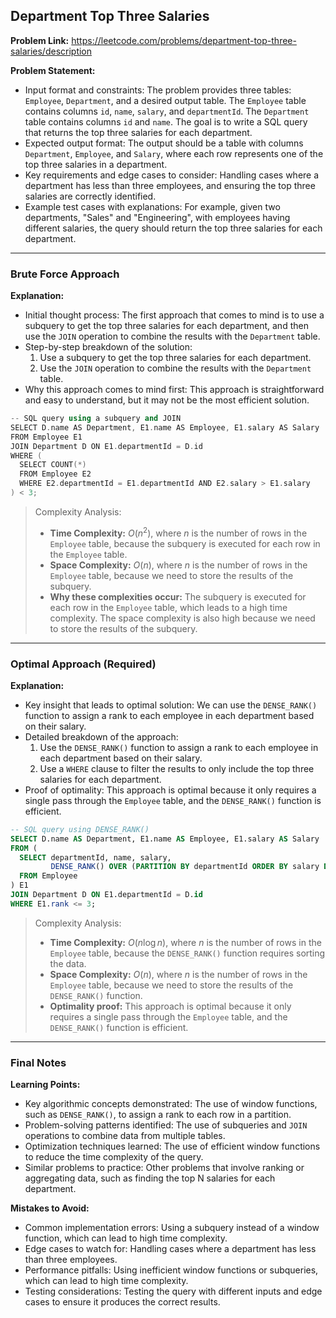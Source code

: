 ## Department Top Three Salaries

**Problem Link:** https://leetcode.com/problems/department-top-three-salaries/description

**Problem Statement:**
- Input format and constraints: The problem provides three tables: `Employee`, `Department`, and a desired output table. The `Employee` table contains columns `id`, `name`, `salary`, and `departmentId`. The `Department` table contains columns `id` and `name`. The goal is to write a SQL query that returns the top three salaries for each department.
- Expected output format: The output should be a table with columns `Department`, `Employee`, and `Salary`, where each row represents one of the top three salaries in a department.
- Key requirements and edge cases to consider: Handling cases where a department has less than three employees, and ensuring the top three salaries are correctly identified.
- Example test cases with explanations: For example, given two departments, "Sales" and "Engineering", with employees having different salaries, the query should return the top three salaries for each department.

---

### Brute Force Approach

**Explanation:**
- Initial thought process: The first approach that comes to mind is to use a subquery to get the top three salaries for each department, and then use the `JOIN` operation to combine the results with the `Department` table.
- Step-by-step breakdown of the solution:
  1. Use a subquery to get the top three salaries for each department.
  2. Use the `JOIN` operation to combine the results with the `Department` table.
- Why this approach comes to mind first: This approach is straightforward and easy to understand, but it may not be the most efficient solution.

```cpp
-- SQL query using a subquery and JOIN
SELECT D.name AS Department, E1.name AS Employee, E1.salary AS Salary
FROM Employee E1
JOIN Department D ON E1.departmentId = D.id
WHERE (
  SELECT COUNT(*)
  FROM Employee E2
  WHERE E2.departmentId = E1.departmentId AND E2.salary > E1.salary
) < 3;
```

> Complexity Analysis:
> - **Time Complexity:** $O(n^2)$, where $n$ is the number of rows in the `Employee` table, because the subquery is executed for each row in the `Employee` table.
> - **Space Complexity:** $O(n)$, where $n$ is the number of rows in the `Employee` table, because we need to store the results of the subquery.
> - **Why these complexities occur:** The subquery is executed for each row in the `Employee` table, which leads to a high time complexity. The space complexity is also high because we need to store the results of the subquery.

---

### Optimal Approach (Required)

**Explanation:**
- Key insight that leads to optimal solution: We can use the `DENSE_RANK()` function to assign a rank to each employee in each department based on their salary.
- Detailed breakdown of the approach:
  1. Use the `DENSE_RANK()` function to assign a rank to each employee in each department based on their salary.
  2. Use a `WHERE` clause to filter the results to only include the top three salaries for each department.
- Proof of optimality: This approach is optimal because it only requires a single pass through the `Employee` table, and the `DENSE_RANK()` function is efficient.

```sql
-- SQL query using DENSE_RANK()
SELECT D.name AS Department, E1.name AS Employee, E1.salary AS Salary
FROM (
  SELECT departmentId, name, salary,
         DENSE_RANK() OVER (PARTITION BY departmentId ORDER BY salary DESC) AS rank
  FROM Employee
) E1
JOIN Department D ON E1.departmentId = D.id
WHERE E1.rank <= 3;
```

> Complexity Analysis:
> - **Time Complexity:** $O(n \log n)$, where $n$ is the number of rows in the `Employee` table, because the `DENSE_RANK()` function requires sorting the data.
> - **Space Complexity:** $O(n)$, where $n$ is the number of rows in the `Employee` table, because we need to store the results of the `DENSE_RANK()` function.
> - **Optimality proof:** This approach is optimal because it only requires a single pass through the `Employee` table, and the `DENSE_RANK()` function is efficient.

---

### Final Notes

**Learning Points:**
- Key algorithmic concepts demonstrated: The use of window functions, such as `DENSE_RANK()`, to assign a rank to each row in a partition.
- Problem-solving patterns identified: The use of subqueries and `JOIN` operations to combine data from multiple tables.
- Optimization techniques learned: The use of efficient window functions to reduce the time complexity of the query.
- Similar problems to practice: Other problems that involve ranking or aggregating data, such as finding the top N salaries for each department.

**Mistakes to Avoid:**
- Common implementation errors: Using a subquery instead of a window function, which can lead to high time complexity.
- Edge cases to watch for: Handling cases where a department has less than three employees.
- Performance pitfalls: Using inefficient window functions or subqueries, which can lead to high time complexity.
- Testing considerations: Testing the query with different inputs and edge cases to ensure it produces the correct results.